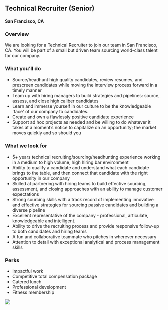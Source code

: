 ## Technical Recruiter (Senior)
#### San Francisco, CA

### Overview
We are looking for a Technical Recruiter to join our team in San Francisco, CA. You will be part of a small but driven team sourcing world-class talent for our company.

### What you’ll do
+	Source/headhunt high quality candidates, review resumes, and prescreen candidates while moving the interview process forward in a timely manner
+	Team up with hiring managers to build strategies and pipelines: source, assess, and close high caliber candidates
+	Learn and immerse yourself in our culture to be the knowledgeable 'face' of our company to candidates.
+	Create and own a flawlessly positive candidate experience
+	Support ad hoc projects as needed and be willing to do whatever it takes at a moment’s notice to capitalize on an opportunity; the market moves quickly and so should you

### What we look for
+	5+ years technical recruiting/sourcing/headhunting experience working in a medium to high volume, high hiring bar environment
+	Ability to qualify a candidate and understand what each candidate brings to the table, and then connect that candidate with the right opportunity in our company
+	Skilled at partnering with hiring teams to build effective sourcing, assessment, and closing approaches with an ability to manage customer expectations
+	Strong sourcing skills with a track record of implementing innovative and effective strategies for sourcing passive candidates and building a diverse pipeline
+	Excellent representative of the company - professional, articulate, knowledgeable and intelligent.
+	Ability to drive the recruiting process and provide responsive follow-up to both candidates and hiring teams
+	A fun and collaborative teammate who pitches in wherever necessary
+	Attention to detail with exceptional analytical and process management skills

### Perks
+	Impactful work
+	Competitive total compensation package
+	Catered lunch
+	Professional development
+	Fitness membership


[<img src='https://dabuttonfactory.com/button.png?t=Learn+More&f=Calibri-Bold&ts=24&tc=fff&hp=20&vp=8&c=5&bgt=unicolored&bgc=29aafe'>](https://letsrockit.co/jobs/vgv4de5vdw-technical-recruiter-senior)
